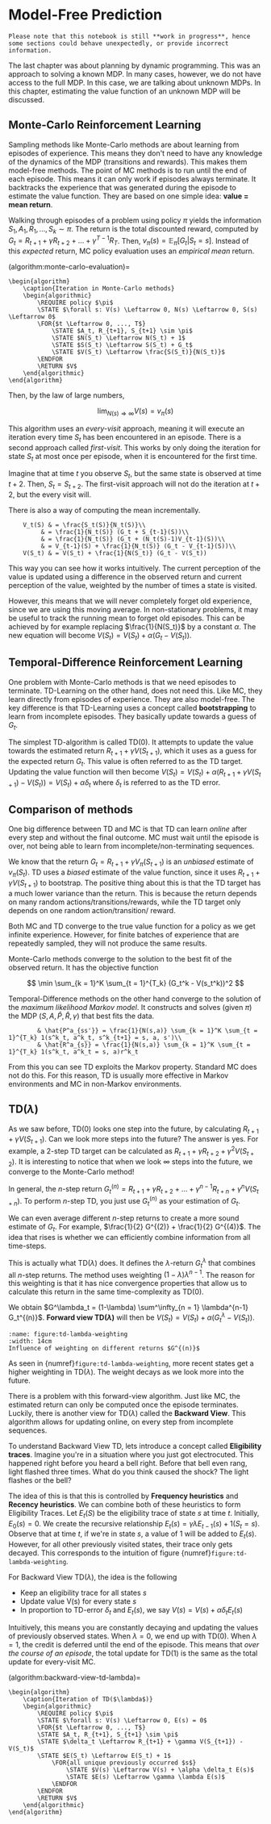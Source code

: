 # Model-Free Prediction

```{warning}
Please note that this notebook is still **work in progress**, hence some sections could behave unexpectedly, or provide incorrect information.
```

The last chapter was about planning by dynamic programming. This was an approach to solving a known MDP. In many cases, 
however, we do not have access to the full MDP. In this case, we are talking about unknown MDPs. In this chapter, 
estimating the value function of an unknown MDP will be discussed.

## Monte-Carlo Reinforcement Learning

Sampling methods like Monte-Carlo methods are about learning from episodes of experience. This means they don't need to
have any knowledge of the dynamics of the MDP (transitions and rewards). This makes them model-free methods. The point 
of MC methods is to run until the end of each episode. This means it can only work if episodes always terminate. It 
backtracks the experience that was generated during the episode to estimate the value function. They are based on one 
simple idea: **value = mean return**.

Walking through episodes of a problem using policy $\pi$ yields the information $S_1, A_1, R_1, ..., S_k \sim \pi$. The
return is the total discounted reward, computed by $G_t = R_{t+1} + \gamma R_{t+2} + ... + \gamma^{T-1}R_T$. Then, 
$v_\pi(s) = \mathbb{E}_\pi \left[G_t | S_t = s\right]$. Instead of this *expected* return, MC policy evaluation uses an 
*empirical mean* return.

(algorithm:monte-carlo-evaluation)=
```{pcode}
\begin{algorithm}
	\caption{Iteration in Monte-Carlo methods}
	\begin{algorithmic}
		\REQUIRE policy $\pi$
		\STATE $\forall s: V(s) \Leftarrow 0, N(s) \Leftarrow 0, S(s) \Leftarrow 0$
		\FOR{$t \Leftarrow 0, ..., T$}
			\STATE $A_t, R_{t+1}, S_{t+1} \sim \pi$
			\STATE $N(S_t) \Leftarrow N(S_t) + 1$
			\STATE $S(S_t) \Leftarrow S(S_t) + G_t$
			\STATE $V(S_t) \Leftarrow \frac{S(S_t)}{N(S_t)}$
		\ENDFOR
		\RETURN $V$
	\end{algorithmic}
\end{algorithm}
```

Then, by the law of large numbers,

$$
	\lim_{N(s) \Rightarrow \infty} V(s) = v_\pi(s)
$$

This algorithm uses an *every-visit* approach, meaning it will execute an iteration every time $S_t$ has been 
encountered in an episode. There is a second approach called *first-visit*. This works by only doing the 
iteration for state $S_t$ at most once per episode, when it is encountered for the first time. 

Imagine that at time $t$ you observe $S_t$, but the same state is observed at time $t+2$. Then, $S_t = S_{t+2}$. The 
first-visit approach will not do the iteration at $t+2$, but the every visit will.

There is also a way of computing the mean incrementally.
```{math}
	V_t(S) & = \frac{S_t(S)}{N_t(S)}\\
		 & = \frac{1}{N_t(S)} (G_t + S_{t-1}(S))\\
		 & = \frac{1}{N_t(S)} (G_t + (N_t(S)-1)V_{t-1}(S))\\
		 & = V_{t-1}(S) + \frac{1}{N_t(S)} (G_t - V_{t-1}(S))\\
	V(S_t) & = V(S_t) + \frac{1}{N(S_t)} (G_t - V(S_t)) 
```

This way you can see how it works intuitively. The current perception of the value is updated using a difference in the 
observed return and current perception of the value, weighted by the number of times a state is visited.

However, this means that we will never completely forget old experience, since we are using this moving average. In 
non-stationary problems, it may be useful to track the running mean to forget old episodes. This can be achieved by for 
example replacing $\frac{1}{N(S_t)}$ by a constant $\alpha$. The new equation will become 
$V(S_t) = V(S_t) + \alpha (G_t - V(S_t))$.

## Temporal-Difference Reinforcement Learning

One problem with Monte-Carlo methods is that we need episodes to terminate. TD-Learning on the other hand, does not need
this. Like MC, they learn directly from episodes of experience. They are also model-free. The key difference is that 
TD-Learning uses a concept called **bootstrapping** to learn from incomplete episodes. They basically update towards a 
guess of $G_t$.

The simplest TD-algorithm is called TD(0). It attempts to update the value towards the estimated return 
$R_{t+1} + \gamma V(S_{t+1})$, which it uses as a guess for the expected return $G_t$. This value is often referred to 
as the TD target. Updating the value function will then become 
$V(S_t) = V(S_t) + \alpha (R_{t+1} + \gamma V(S_{t+1}) - V(S_t)) = V(S_t) + \alpha \delta_t$ where $\delta_t$ is 
referred to  as the TD error.

## Comparison of methods

One big difference between TD and MC is that TD can learn *online* after every step and without the final 
outcome. MC must wait until the episode is over, not being able to learn from incomplete/non-terminating sequences.

We know that the return $G_t = R_{t+1} + \gamma V_\pi(S_{t+1})$ is an *unbiased* estimate of $v_\pi(S_t)$. TD 
uses a *biased* estimate of the value function, since it uses $R_{t+1} + \gamma V(S_{t+1})$ to bootstrap. The 
positive thing about this is that the TD target has a much lower variance than the return. This is because the return 
depends on many random actions/transitions/rewards, while the TD target only depends on one random action/transition/
reward.

Both MC and TD converge to the true value function for a policy as we get infinite experience. However, for finite 
batches of experience that are repeatedly sampled, they will not produce the same results.

Monte-Carlo methods converge to the solution to the best fit of the observed return. It has the objective function

$$
	\min \sum_{k = 1}^K \sum_{t = 1}^{T_k} (G_t^k - V(s_t^k))^2
$$

Temporal-Difference methods on the other hand converge to the solution of the *maximum likelihood Markov model*. 
It constructs and solves (given $\pi$) the MDP $(S, A, \hat{P}, \hat{R}, \gamma)$ that best fits the data.

```{math}
		& \hat{P^a_{ss'}} = \frac{1}{N(s,a)} \sum_{k = 1}^K \sum_{t = 1}^{T_k} 1(s^k_t, a^k_t, s^k_{t+1} = s, a, s')\\
		& \hat{R^a_{s}} = \frac{1}{N(s,a)} \sum_{k = 1}^K \sum_{t = 1}^{T_k} 1(s^k_t, a^k_t = s, a)r^k_t
```

From this you can see TD exploits the Markov property. Standard MC does not do this. For this reason, TD is usually more
effective in Markov environments and MC in non-Markov environments.

## TD($\lambda$)

As we saw before, TD(0) looks one step into the future, by calculating $R_{t+1} + \gamma V(S_{t+1})$. Can we look more 
steps into the future? The answer is yes. For example, a 2-step TD target can be calculated as 
$R_{t+1} + \gamma R_{t+2} + \gamma^2 V(S_{t+2})$. It is interesting to notice that when we look $\infty$ steps into the 
future, we converge to the Monte-Carlo method!

In general, the $n$-step return 
$G^{(n)}_t = R_{t+1} + \gamma R_{t+2} + ... + \gamma^{n-1} R_{t+n} + \gamma^n V(S_{t+n})$. To perform $n$-step TD, you 
just use $G^{(n)}_t$ as your estimation of $G_t$.

We can even average different $n$-step returns to create a more sound estimate of $G_t$. For example, 
$\frac{1}{2} G^{(2)} + \frac{1}{2} G^{(4)}$. The idea that rises is whether we can efficiently combine information from 
all time-steps.

This is actually what TD($\lambda$) does. It defines the $\lambda$-return $G^\lambda_t$ that combines all $n$-step 
returns. The method uses weighting $(1 - \lambda)\lambda^{n - 1}$. The reason for this weighting is that it has nice 
convergence properties that allow us to calculate this return in the same time-complexity as TD(0).

We obtain $G^\lambda_t = (1-\lambda) \sum^\infty_{n = 1} \lambda^{n-1} G_t^{(n)}$. **Forward view TD($\lambda$)** will 
then be $V(S_t) = V(S_t) + \alpha (G^\lambda_t - V(S_t))$.

```{figure} ../../images/intro-to-rl/lambda-weighting.png
:name: figure:td-lambda-weighting
:width: 14cm
Influence of weighting on different returns $G^{(n)}$
```

As seen in {numref}`figure:td-lambda-weighting`, more recent states get a higher weighting in TD($\lambda$). The weight 
decays as we look more into the future.

There is a problem with this forward-view algorithm. Just like MC, the estimated return can only be computed once the 
episode terminates. Luckily, there is another view for TD($\lambda$) called the **Backward View**. This algorithm allows 
for updating online, on every step from incomplete sequences.

To understand Backward View TD, lets introduce a concept called **Eligibility traces**. Imagine you're in a situation 
where you just got electrocuted. This happened right before you heard a bell right. Before that bell even rang, light 
flashed three times. What do you think caused the shock? The light flashes or the bell? 

The idea of this is that this is controlled by **Frequency heuristics** and **Recency heuristics**. We can combine both 
of these heuristics to form Eligibility Traces. Let $E_t(S)$ be the eligibility trace of state $s$ at time $t$. 
Initially, $E_0(s) = 0$. We create the recursive relationship $E_t(s) = \gamma \lambda E_{t-1}(s) + 1(S_t = s)$. 
Observe that at time $t$, if we're in state $s$, a value of 1 will be added to $E_t(s)$. However, for all other 
previously visited states, their trace only gets decayed. This corresponds to the intuition of figure 
{numref}`figure:td-lambda-weighting`.

For Backward View TD($\lambda$), the idea is the following

- Keep an eligibility trace for all states $s$
- Update value V(s) for every state $s$
- In proportion to TD-error $\delta_t$ and $E_t(s)$, we say $V(s) = V(s) + \alpha \delta_t E_t(s)$

Intuitively, this means you are constantly decaying and updating the values of previously observed states. When 
$\lambda = 0$, we end up with TD(0). When $\lambda = 1$, the credit is deferred until the end of the episode. This means
that *over the course of an episode*, the total update for TD(1) is the same as the total update for every-visit
MC.

(algorithm:backward-view-td-lambda)=
```{pcode}
\begin{algorithm}
	\caption{Iteration of TD($\lambda$)}
	\begin{algorithmic}
		\REQUIRE policy $\pi$
		\STATE $\forall s: V(s) \Leftarrow 0, E(s) = 0$
		\FOR{$t \Leftarrow 0, ..., T$}
		\STATE $A_t, R_{t+1}, S_{t+1} \sim \pi$
		\STATE $\delta_t \Leftarrow R_{t+1} + \gamma V(S_{t+1}) - V(S_t)$
		\STATE $E(S_t) \Leftarrow E(S_t) + 1$
			\FOR{all unique previously occurred $s$}
				\STATE $V(s) \Leftarrow V(s) + \alpha \delta_t E(s)$
				\STATE $E(s) \Leftarrow \gamma \lambda E(s)$
			\ENDFOR
		\ENDFOR
		\RETURN $V$
	\end{algorithmic}
\end{algorithm}
```
